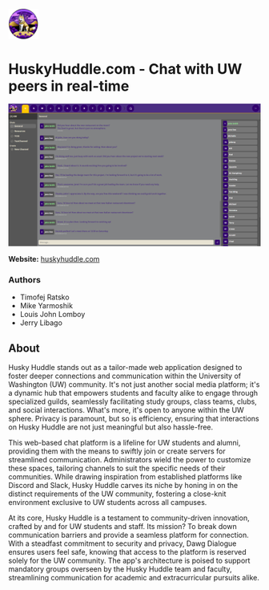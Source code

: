 <img src="https://raw.githubusercontent.com/Kihsomray/huskyhuddle.com/master/public/logo512.png" width="12%" height="12%"><p></p> 
# HuskyHuddle.com - Chat with UW peers in real-time
<img src="https://raw.githubusercontent.com/Kihsomray/huskyhuddle.com/master/public/images/dawg_dialogue_preview.png"><p></p>
**Website:** [huskyhuddle.com](https://huskyhuddle.com/)
### Authors
- Timofej Ratsko
- Mike Yarmoshik
- Louis John Lomboy
- Jerry Libago
## About
Husky Huddle stands out as a tailor-made web application designed to foster deeper connections and communication within the University of Washington (UW) community. It's not just another social media platform; it's a dynamic hub that empowers students and faculty alike to engage through specialized guilds, seamlessly facilitating study groups, class teams, clubs, and social interactions. What's more, it's open to anyone within the UW sphere. Privacy is paramount, but so is efficiency, ensuring that interactions on Husky Huddle are not just meaningful but also hassle-free.

This web-based chat platform is a lifeline for UW students and alumni, providing them with the means to swiftly join or create servers for streamlined communication. Administrators wield the power to customize these spaces, tailoring channels to suit the specific needs of their communities. While drawing inspiration from established platforms like Discord and Slack, Husky Huddle carves its niche by honing in on the distinct requirements of the UW community, fostering a close-knit environment exclusive to UW students across all campuses.

At its core, Husky Huddle is a testament to community-driven innovation, crafted by and for UW students and staff. Its mission? To break down communication barriers and provide a seamless platform for connection. With a steadfast commitment to security and privacy, Dawg Dialogue ensures users feel safe, knowing that access to the platform is reserved solely for the UW community. The app's architecture is poised to support mandatory groups overseen by the Husky Huddle team and faculty, streamlining communication for academic and extracurricular pursuits alike.
